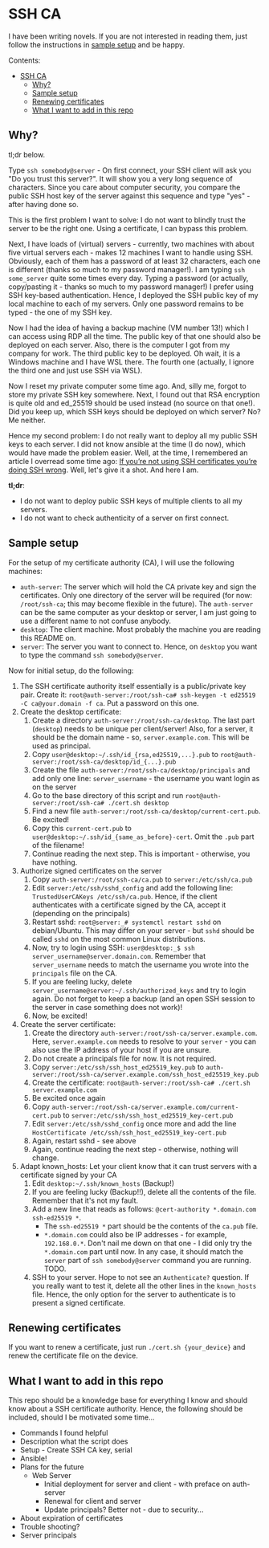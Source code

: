 # SSH CA

I have been writing novels. If you are not interested in reading them, just follow the instructions in [sample setup](#sample-setup) and be happy.

Contents:

- [SSH CA](#ssh-ca)
  - [Why?](#why)
  - [Sample setup](#sample-setup)
  - [Renewing certificates](#renewing-certificates)
  - [What I want to add in this repo](#what-i-want-to-add-in-this-repo)

## Why?

tl;dr below.

Type `ssh somebody@server` - On first connect, your SSH client will ask you "Do you trust this server?". It will show you a very long sequence of characters. Since you care about computer security, you compare the public SSH host key of the server against this sequence and type "yes" - after having done so.

This is the first problem I want to solve: I do not want to blindly trust the server to be the right one. Using a certificate, I can bypass this problem.

Next, I have loads of (virtual) servers - currently, two machines with about five virtual servers each - makes 12 machines I want to handle using SSH. Obviously, each of them has a password of at least 32 characters, each one is different (thanks so much to my password manager!). I am typing `ssh some_server` quite some times every day. Typing a password (or actually, copy/pasting it - thanks so much to my password manager!) I prefer using SSH key-based authentication. Hence, I deployed the SSH public key of my local machine to each of my servers. Only one password remains to be typed - the one of my SSH key.

Now I had the idea of having a backup machine (VM number 13!) which I can access using RDP all the time. The public key of that one should also be deployed on each server. Also, there is the computer I got from my company for work. The third public key to be deployed. Oh wait, it is a Windows machine and I have WSL there. The fourth one (actually, I ignore the third one and just use SSH via WSL).

Now I reset my private computer some time ago. And, silly me, forgot to store my private SSH key somewhere. Next, I found out that RSA encryption is quite old and ed_25519 should be used instead (no source on that one!). Did you keep up, which SSH keys should be deployed on which server? No? Me neither.

Hence my second problem: I do not really want to deploy all my public SSH keys to each server. I did not know ansible at the time (I do now), which would have made the problem easier. Well, at the time, I remembered an article I overread some time ago: [If you’re not using SSH certificates you’re doing SSH wrong](https://smallstep.com/blog/use-ssh-certificates/). Well, let's give it a shot. And here I am.

**tl;dr**:

-   I do not want to deploy public SSH keys of multiple clients to all my servers.
-   I do not want to check authenticity of a server on first connect.

## Sample setup

For the setup of my certificate authority (CA), I will use the following machines:

-   `auth-server`: The server which will hold the CA private key and sign the certificates. Only one directory of the server will be required (for now: `/root/ssh-ca`; this may become flexible in the future). The `auth-server` can be the same computer as your desktop or server, I am just going to use a different name to not confuse anybody.
-   `desktop`: The client machine. Most probably the machine you are reading this README on.
-   `server`: The server you want to connect to. Hence, on `desktop` you want to type the command `ssh somebody@server`.

Now for initial setup, do the following:

1. The SSH certificate authority itself essentially is a public/private key pair. Create it: `root@auth-server:/root/ssh-ca# ssh-keygen -t ed25519 -C ca@your.domain -f ca`. Put a password on this one.
2. Create the desktop certificate:
    1. Create a directory `auth-server:/root/ssh-ca/desktop`. The last part (`desktop`) needs to be unique per client/server! Also, for a server, it should be the domain name - so, `server.example.com`. This will be used as principal.
    2. Copy `user@desktop:~/.ssh/id_{rsa,ed25519,...}.pub` to `root@auth-server:/root/ssh-ca/desktop/id_{...}.pub`
    3. Create the file `auth-server:/root/ssh-ca/desktop/principals` and add only one line: `server_username` - the username you want login as on the server
    4. Go to the base directory of this script and run `root@auth-server:/root/ssh-ca# ./cert.sh desktop`
    5. Find a new file `auth-server:/root/ssh-ca/desktop/current-cert.pub`. Be excited!
    6. Copy this `current-cert.pub` to `user@desktop:~/.ssh/id_{same_as_before}-cert`. Omit the `.pub` part of the filename!
    7. Continue reading the next step. This is important - otherwise, you have nothing.
3. Authorize signed certificates on the server
    1. Copy `auth-server:/root/ssh-ca/ca.pub` to `server:/etc/ssh/ca.pub`
    2. Edit `server:/etc/ssh/sshd_config` and add the following line: `TrustedUserCAKeys /etc/ssh/ca.pub`. Hence, if the client authenticates with a certificate signed by the CA, accept it (depending on the principals)
    3. Restart sshd: `root@server:_# systemctl restart sshd` on debian/Ubuntu. This may differ on your server - but `sshd` should be called `sshd` on the most common Linux distributions.
    4. Now, try to login using SSH: `user@desktop:_$ ssh server_username@server.domain.com`. Remember that `server_username` needs to match the username you wrote into the `principals` file on the CA.
    5. If you are feeling lucky, delete `server_username@server:~/.ssh/authorized_keys` and try to login again. Do not forget to keep a backup (and an open SSH session to the server in case something does not work)!
    6. Now, be excited!
4. Create the server certificate:
    1. Create the directory `auth-server:/root/ssh-ca/server.example.com`. Here, `server.example.com` needs to resolve to your `server` - you can also use the IP address of your host if you are unsure.
    2. Do not create a principals file for now. It is not required.
    3. Copy `server:/etc/ssh/ssh_host_ed25519_key.pub` to `auth-server:/root/ssh-ca/server.example.com/ssh_host_ed25519_key.pub`
    4. Create the certificate: `root@auth-server:/root/ssh-ca# ./cert.sh server.example.com`
    5. Be excited once again
    6. Copy `auth-server:/root/ssh-ca/server.example.com/current-cert.pub` to `server:/etc/ssh/ssh_host_ed25519_key-cert.pub`
    7. Edit `server:/etc/ssh/sshd_config` once more and add the line `HostCertificate /etc/ssh/ssh_host_ed25519_key-cert.pub`
    8. Again, restart sshd - see above
    9. Again, continue reading the next step - otherwise, nothing will change.
5. Adapt known_hosts: Let your client know that it can trust servers with a certificate signed by your CA
    1. Edit `desktop:~/.ssh/known_hosts` (Backup!)
    2. If you are feeling lucky (Backup!!), delete all the contents of the file. Remember that it's not my fault.
    3. Add a new line that reads as follows: `@cert-authority *.domain.com ssh-ed25519 *`.
        - The `ssh-ed25519 *` part should be the contents of the `ca.pub` file.
        - `*.domain.com` could also be IP addresses - for example, `192.168.0.*`. Don't nail me down on that one - I did only try the `*.domain.com` part until now. In any case, it should match the `server` part of `ssh somebody@server` command you are running. TODO.
    4. SSH to your server. Hope to not see an `Authenticate?` question. If you really want to test it, delete all the other lines in the `known_hosts` file. Hence, the only option for the server to authenticate is to present a signed certificate.

## Renewing certificates

If you want to renew a certificate, just run `./cert.sh {your_device}` and renew the certificate file on the device.

## What I want to add in this repo

This repo should be a knowledge base for everything I know and should know about a SSH certificate authority. Hence, the following should be included, should I be motivated some time...

-   Commands I found helpful
-   Description what the script does
-   Setup - Create SSH CA key, serial
-   Ansible!
-   Plans for the future
    -   Web Server
        -   Initial deployment for server and client - with preface on auth-server
        -   Renewal for client and server
        -   Update principals? Better not - due to security...
-   About expiration of certificates
-   Trouble shooting?
-   Server principals
